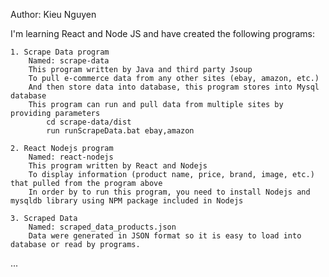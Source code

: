 Author: Kieu Nguyen

I'm learning React and Node JS and have created the following programs:

	1. Scrape Data program
		Named: scrape-data
		This program written by Java and third party Jsoup 
		To pull e-commerce data from any other sites (ebay, amazon, etc.)
		And then store data into database, this program stores into Mysql database
		This program can run and pull data from multiple sites by providing parameters
			cd scrape-data/dist
			run runScrapeData.bat ebay,amazon
			
	2. React Nodejs program
		Named: react-nodejs
		This program written by React and Nodejs
		To display information (product name, price, brand, image, etc.) that pulled from the program above
		In order by to run this program, you need to install Nodejs and mysqldb library using NPM package included in Nodejs
		
	3. Scraped Data
		Named: scraped_data_products.json
		Data were generated in JSON format so it is easy to load into database or read by programs.
	
...